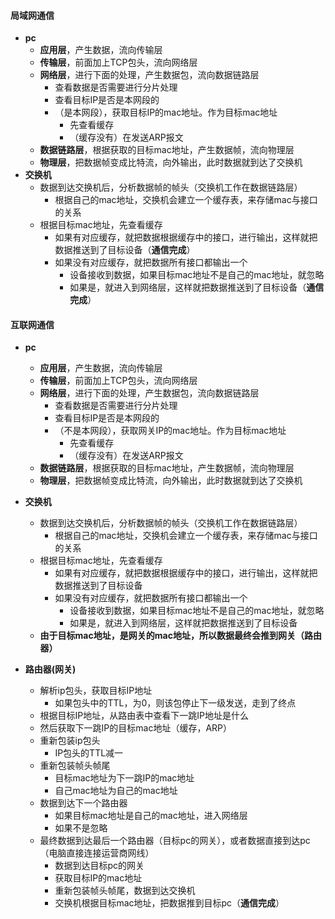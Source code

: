 #### 局域网通信
- **pc**
  - **应用层**，产生数据，流向传输层
  - **传输层**，前面加上TCP包头，流向网络层
  - **网络层**，进行下面的处理，产生数据包，流向数据链路层
    - 查看数据是否需要进行分片处理
    - 查看目标IP是否是本网段的
    - （是本网段），获取目标IP的mac地址。作为目标mac地址
      - 先查看缓存
      - （缓存没有）在发送ARP报文
  - **数据链路层**，根据获取的目标mac地址，产生数据帧，流向物理层
  - **物理层**，把数据帧变成比特流，向外输出，此时数据就到达了交换机
- **交换机**
  - 数据到达交换机后，分析数据帧的帧头（交换机工作在数据链路层）
    - 根据自己的mac地址，交换机会建立一个缓存表，来存储mac与接口的关系
  - 根据目标mac地址，先查看缓存
    - 如果有对应缓存，就把数据根据缓存中的接口，进行输出，这样就把数据推送到了目标设备（**通信完成**）
    - 如果没有对应缓存，就把数据所有接口都输出一个
      - 设备接收到数据，如果目标mac地址不是自己的mac地址，就忽略
      - 如果是，就进入到网络层，这样就把数据推送到了目标设备（**通信完成**）


#### 互联网通信
- **pc**
  - **应用层**，产生数据，流向传输层
  - **传输层**，前面加上TCP包头，流向网络层
  - **网络层**，进行下面的处理，产生数据包，流向数据链路层
    - 查看数据是否需要进行分片处理
    - 查看目标IP是否是本网段的
    - （不是本网段），获取网关IP的mac地址。作为目标mac地址
      - 先查看缓存
      - （缓存没有）在发送ARP报文
  - **数据链路层**，根据获取的目标mac地址，产生数据帧，流向物理层
  - **物理层**，把数据帧变成比特流，向外输出，此时数据就到达了交换机
- **交换机**
  - 数据到达交换机后，分析数据帧的帧头（交换机工作在数据链路层）
    - 根据自己的mac地址，交换机会建立一个缓存表，来存储mac与接口的关系
  - 根据目标mac地址，先查看缓存
    - 如果有对应缓存，就把数据根据缓存中的接口，进行输出，这样就把数据推送到了目标设备
    - 如果没有对应缓存，就把数据所有接口都输出一个
      - 设备接收到数据，如果目标mac地址不是自己的mac地址，就忽略
      - 如果是，就进入到网络层，这样就把数据推送到了目标设备
  - **由于目标mac地址，是网关的mac地址，所以数据最终会推到网关（路由器）**

- **路由器(网关)**
  - 解析ip包头，获取目标IP地址
    - 如果包头中的TTL，为0，则该包停止下一级发送，走到了终点
  - 根据目标IP地址，从路由表中查看下一跳IP地址是什么
  - 然后获取下一跳IP的目标mac地址（缓存，ARP）
  - 重新包装ip包头
    - IP包头的TTL减一
  - 重新包装帧头帧尾
    - 目标mac地址为下一跳IP的mac地址
    - 自己mac地址为自己的mac地址
  - 数据到达下一个路由器
    - 如果目标mac地址是自己的mac地址，进入网络层
    - 如果不是忽略
  - 最终数据到达最后一个路由器（目标pc的网关），或者数据直接到达pc（电脑直接连接运营商网线）
    - 数据到达目标pc的网关
    - 获取目标IP的mac地址
    - 重新包装帧头帧尾，数据到达交换机
    - 交换机根据目标mac地址，把数据推到目标pc（**通信完成**）
